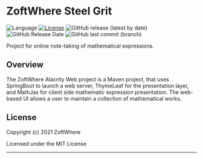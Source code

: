# ZoftWhere Steel Grit

![Language](https://img.shields.io/github/languages/top/ZoftWhere/steel-grit)
[![License](https://img.shields.io/github/license/ZoftWhere/steel-grit)](https://github.com/ZoftWhere/steel-grit/blob/master/license.txt)
![GitHub release (latest by date)](https://img.shields.io/github/v/release/ZoftWhere/steel-grit)
![GitHub Release Date](https://img.shields.io/github/release-date/ZoftWhere/steel-grit)
![GitHub last commit (branch)](https://img.shields.io/github/last-commit/ZoftWhere/steel-grit/master?label=master%20updated)

Project for online note-taking of mathematical expressions.

## Overview

The ZoftWhere Alacrity Web project is a Maven project, that uses SpringBoot to launch a web server, ThymeLeaf for the 
presentation layer, and MathJax for client side mathematic expression presentation. The web-based UI allows a user to 
maintain a collection of mathematical works.

## License

Copyright (c) 2021 ZoftWhere

Licensed under the MIT License

------
